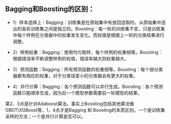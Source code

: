 ## Bagging和Boosting的区别：
* 1）样本选择上：Bagging：训练集是在原始集中有放回选取的，从原始集中选出的各轮训练集之间是独立的。Boosting：每一轮的训练集不变，只是训练集中每个样例在分类器中的权重发生变化。而权值是根据上一轮的分类结果进行调整。

* 2）样例权重：Bagging：使用均匀取样，每个样例的权重相等。Boosting：根据错误率不断调整样例的权值，错误率越大则权重越大。

* 3）预测函数：Bagging：所有预测函数的权重相等。Boosting：每个弱分类器都有相应的权重，对于分类误差小的分类器会有更大的权重。

* 4）并行计算：Bagging：各个预测函数可以并行生成。Boosting：各个预测函数只能顺序生成，因为后一个模型参数需要前一轮模型的结果。

第2、3点是针对Adaboost算法。事实上Boosting包括其他算法像GBDT\XGBoost等，1，4点才是Bagging 和 Boosting的本质区别。一个是训练集采样的方法；一个是并行计算是否可以。

